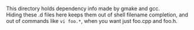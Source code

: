This directory holds dependency info made by gmake and gcc.  
Hiding these .d files here keeps them out of shell filename completion,
and out of commands like `vi foo.*`, when you want just foo.cpp and foo.h.
